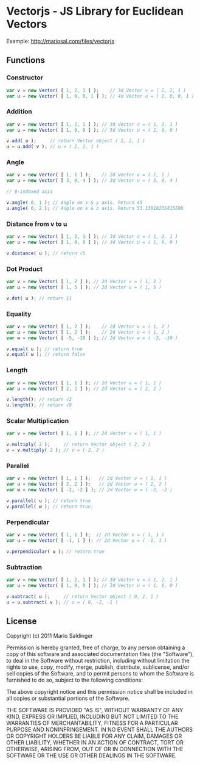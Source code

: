 # Vectorjs - JS Library for Euclidean Vectors #

Example: <http://mariosal.com/files/vectorjs>

## Functions ##

### Constructor ###

```javascript
var v = new Vector( [ 1, 2, 1 ] );    // 3d Vector v = ( 1, 2, 1 )
var u = new Vector( [ 1, 0, 0, 1 ] ); // 4d Vector u = ( 1, 0, 0, 1 )
```

### Addition ###

```javascript
var v = new Vector( [ 1, 2, 1 ] ); // 3d Vector v = ( 1, 2, 1 )
var u = new Vector( [ 1, 0, 0 ] ); // 3d Vector u = ( 1, 0, 0 )

v.add( u );     // return Vector object ( 2, 2, 1 )
u = u.add( v ); // u = ( 2, 2, 1 )
```

### Angle ###

```javascript
var v = new Vector( [ 1, 1 ] );    // 2d Vector v = ( 1, 1 )
var u = new Vector( [ 3, 0, 4 ] ); // 3d Vector u = ( 3, 0, 4 )

// 0-indexed axis

v.angle( 0, 1 ); // Angle on x & y axis. Return 45
u.angle( 0, 2 ); // Angle on x & z axis. Return 53.13010235415598
```

### Distance from v to u ###

```javascript
var v = new Vector( [ 1, 2, 1 ] ); // 3d Vector v = ( 1, 2, 1 )
var u = new Vector( [ 1, 0, 0 ] ); // 3d Vector u = ( 1, 0, 0 )

v.distance( u ); // return √5
```

### Dot Product ###

```javascript
var v = new Vector( [ 1, 2 ] ); // 2d Vector v = ( 1, 2 )
var u = new Vector( [ 1, 5 ] ); // 2d Vector u = ( 1, 5 )

v.dot( u ); // return 11
```

### Equality ###

```javascript
var v = new Vector( [ 1, 2 ] );    // 2d Vector v = ( 1, 2 )
var u = new Vector( [ 1, 2 ] );    // 2d Vector u = ( 1, 2 )
var w = new Vector( [ -5, -10 ] ); // 2d Vector w = ( -5, -10 )

v.equal( u ); // return true
v.equal( w ); // return false
```

### Length ###

```javascript
var v = new Vector( [ 1, 1 ] ); // 2d Vector v = ( 1, 1 )
var u = new Vector( [ 2, 2 ] ); // 2d Vector u = ( 2, 2 )

v.length(); // return √2
u.length(); // return √8
```

### Scalar Multiplication ###

```javascript
var v = new Vector( [ 1, 1 ] ); // 2d Vector v = ( 1, 1 )

v.multiply( 2 );     // return Vector object ( 2, 2 )
v = v.multiply( 2 ); // v = ( 2, 2 )
```

### Parallel ###

```javascript
var v = new Vector( [ 1, 1 ] );   // 2d Vector v = ( 1, 1 )
var u = new Vector( [ 2, 2 ] );   // 2d Vector u = ( 2, 2 )
var w = new Vector( [ -2, -2 ] ); // 2d Vector w = ( -2, -2 )

v.parallel( u ); // return true
v.parallel( w ); // return true;
```

### Perpendicular ###

```javascript
var v = new Vector( [ 1, 1 ] );  // 2d Vector v = ( 1, 1 )
var u = new Vector( [ -1, 1 ] ); // 2d Vector u = ( -1, 1 )

v.perpendicular( u ); // return true
```

### Subtraction ###

```javascript
var v = new Vector( [ 1, 2, 1 ] ); // 3d Vector v = ( 1, 2, 1 )
var u = new Vector( [ 1, 0, 0 ] ); // 3d Vector u = ( 1, 0, 0 )

v.subtract( u );     // return Vector object ( 0, 2, 1 )
u = u.subtract( v ); // u = ( 0, -2, -1 )
```

## License ##

Copyright (c) 2011 Mario Saldinger

Permission is hereby granted, free of charge, to any person obtaining a copy of this software and associated documentation files (the "Software"), to deal in the Software without restriction, including without limitation the rights to use, copy, modify, merge, publish, distribute, sublicense, and/or sell copies of the Software, and to permit persons to whom the Software is furnished to do so, subject to the following conditions:

The above copyright notice and this permission notice shall be included in all copies or substantial portions of the Software.

THE SOFTWARE IS PROVIDED "AS IS", WITHOUT WARRANTY OF ANY KIND, EXPRESS OR IMPLIED, INCLUDING BUT NOT LIMITED TO THE WARRANTIES OF MERCHANTABILITY, FITNESS FOR A PARTICULAR PURPOSE AND NONINFRINGEMENT. IN NO EVENT SHALL THE AUTHORS OR COPYRIGHT HOLDERS BE LIABLE FOR ANY CLAIM, DAMAGES OR OTHER LIABILITY, WHETHER IN AN ACTION OF CONTRACT, TORT OR OTHERWISE, ARISING FROM, OUT OF OR IN CONNECTION WITH THE SOFTWARE OR THE USE OR OTHER DEALINGS IN THE SOFTWARE.
